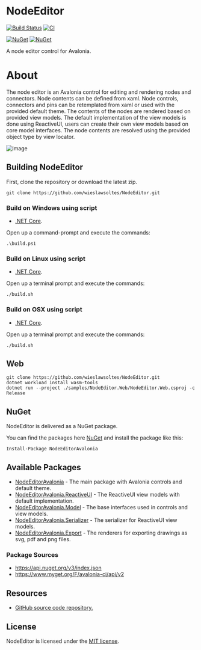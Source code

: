 # NodeEditor

[![Build Status](https://dev.azure.com/wieslawsoltes/GitHub/_apis/build/status/wieslawsoltes.NodeEditor?branchName=main)](https://dev.azure.com/wieslawsoltes/GitHub/_build/latest?definitionId=104&branchName=main)
[![CI](https://github.com/wieslawsoltes/NodeEditor/actions/workflows/build.yml/badge.svg)](https://github.com/wieslawsoltes/NodeEditor/actions/workflows/build.yml)

[![NuGet](https://img.shields.io/nuget/v/NodeEditorAvalonia.svg)](https://www.nuget.org/packages/NodeEditorAvalonia)
[![NuGet](https://img.shields.io/nuget/dt/NodeEditorAvalonia.svg)](https://www.nuget.org/packages/NodeEditorAvalonia)

A node editor control for Avalonia.

# About

The node editor is an Avalonia control for editing and rendering nodes and connectors. Node contents can be defined from xaml. Node controls, connectors and pins can be retemplated from xaml or used with the provided default theme. The contents of the nodes are rendered based on provided view models. The default implementation of the view models is done using ReactiveUI, users can create their own view models based on core model interfaces. The node contents are resolved using the provided object type by view locator.

![image](https://user-images.githubusercontent.com/2297442/144682205-a9fde3eb-c36a-4925-bd03-b43f059fabdf.png)

## Building NodeEditor

First, clone the repository or download the latest zip.
```
git clone https://github.com/wieslawsoltes/NodeEditor.git
```

### Build on Windows using script

* [.NET Core](https://www.microsoft.com/net/download?initial-os=windows).

Open up a command-prompt and execute the commands:
```
.\build.ps1
```

### Build on Linux using script

* [.NET Core](https://www.microsoft.com/net/download?initial-os=linux).

Open up a terminal prompt and execute the commands:
```
./build.sh
```

### Build on OSX using script

* [.NET Core](https://www.microsoft.com/net/download?initial-os=macos).

Open up a terminal prompt and execute the commands:
```
./build.sh
```

## Web

```
git clone https://github.com/wieslawsoltes/NodeEditor.git
dotnet workload install wasm-tools
dotnet run --project ./samples/NodeEditor.Web/NodeEditor.Web.csproj -c Release
```

## NuGet

NodeEditor is delivered as a NuGet package.

You can find the packages here [NuGet](https://www.nuget.org/packages/NodeEditorAvalonia/) and install the package like this:

`Install-Package NodeEditorAvalonia`

## Available Packages

* [NodeEditorAvalonia](https://www.nuget.org/packages/NodeEditorAvalonia) - The main package with Avalonia controls and default theme.
* [NodeEditorAvalonia.ReactiveUI](https://www.nuget.org/packages/NodeEditorAvalonia.ReactiveUI) - The ReactiveUI view models with default implementation.
* [NodeEditorAvalonia.Model](https://www.nuget.org/packages/NodeEditorAvalonia.Model) - The base interfaces used in controls and view models.
* [NodeEditorAvalonia.Serializer](https://www.nuget.org/packages/NodeEditorAvalonia.Serializer) - The serializer for ReactiveUI view models.
* [NodeEditorAvalonia.Export](https://www.nuget.org/packages/NodeEditorAvalonia.Export) - The renderers for exporting drawings as svg, pdf and png files.

### Package Sources

* https://api.nuget.org/v3/index.json
* https://www.myget.org/F/avalonia-ci/api/v2

## Resources

* [GitHub source code repository.](https://github.com/wieslawsoltes/NodeEditor)

## License

NodeEditor is licensed under the [MIT license](LICENSE.TXT).
